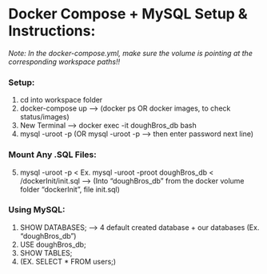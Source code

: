 # Docker Compose + MySQL Setup & Instructions:

*Note: In the docker-compose.yml, make sure the volume is pointing at the corresponding workspace paths!!*

### Setup:
1. cd into workspace folder
2. docker-compose up —> (docker ps OR docker images, to check status/images)
3. New Terminal —> docker exec -it doughBros_db bash
4. mysql -uroot -p<password> (OR mysql -uroot -p —> then enter password next line)

### Mount Any .SQL Files:
5. mysql -uroot -p<password> <databaseDest> < <SQLFileLoc>
Ex. mysql -uroot -proot doughBros_db < /dockerInit/init.sql —> (Into “doughBros_db” from the docker volume folder “dockerInit”, file init.sql)

### Using MySQL:
1. SHOW DATABASES; —> 4 default created database + our databases (Ex. “doughBros_db”)
2. USE doughBros_db;
3. SHOW TABLES; 
4. <INSERT SQL QUERY> (EX. SELECT * FROM users;)